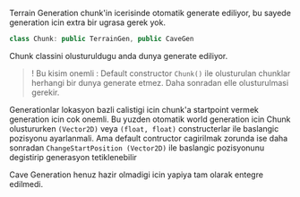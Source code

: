 Terrain Generation chunk'in icerisinde otomatik generate ediliyor, bu sayede generation icin extra bir ugrasa gerek yok.

```cpp
class Chunk: public TerrainGen, public CaveGen
```

Chunk classini olusturuldugu anda dunya generate ediliyor. 
> ! Bu kisim onemli : Default constructor ```Chunk()``` ile olusturulan chunklar herhangi bir dunya generate etmez. Daha sonradan elle olusturulmasi gerekir.

Generationlar lokasyon bazli calistigi icin chunk'a startpoint vermek generation icin cok onemli. Bu yuzden otomatik world generation icin Chunk olustururken `(Vector2D)` veya `(float, float)` constructerlar ile baslangic pozisyonu ayarlanmali.
Ama default contructor cagirilmak zorunda ise daha sonradan ```ChangeStartPosition (Vector2D)``` ile baslangic pozisyonunu degistirip generasyon tetiklenebilir

Cave Generation henuz hazir olmadigi icin yapiya tam olarak entegre edilmedi.